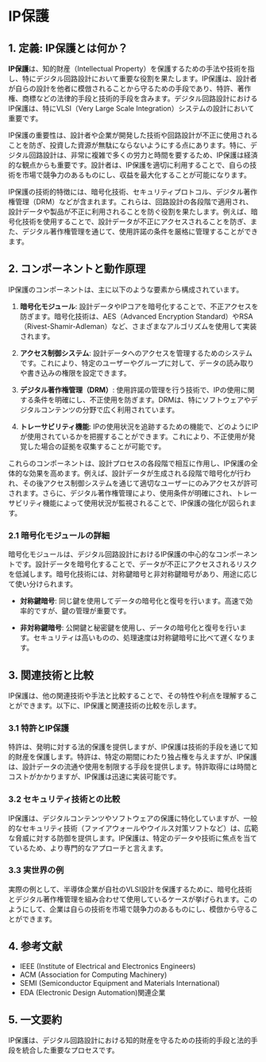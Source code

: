 # IP保護

## 1. 定義: **IP保護**とは何か？
**IP保護**は、知的財産（Intellectual Property）を保護するための手法や技術を指し、特にデジタル回路設計において重要な役割を果たします。IP保護は、設計者が自らの設計を他者に模倣されることから守るための手段であり、特許、著作権、商標などの法律的手段と技術的手段を含みます。デジタル回路設計におけるIP保護は、特にVLSI（Very Large Scale Integration）システムの設計において重要です。

IP保護の重要性は、設計者や企業が開発した技術や回路設計が不正に使用されることを防ぎ、投資した資源が無駄にならないようにする点にあります。特に、デジタル回路設計は、非常に複雑で多くの労力と時間を要するため、IP保護は経済的な観点からも重要です。設計者は、IP保護を適切に利用することで、自らの技術を市場で競争力のあるものにし、収益を最大化することが可能になります。

IP保護の技術的特徴には、暗号化技術、セキュリティプロトコル、デジタル著作権管理（DRM）などが含まれます。これらは、回路設計の各段階で適用され、設計データや製品が不正に利用されることを防ぐ役割を果たします。例えば、暗号化技術を使用することで、設計データが不正にアクセスされることを防ぎ、また、デジタル著作権管理を通じて、使用許諾の条件を厳格に管理することができます。

## 2. コンポーネントと動作原理
IP保護のコンポーネントは、主に以下のような要素から構成されています。

1. **暗号化モジュール**: 設計データやIPコアを暗号化することで、不正アクセスを防ぎます。暗号化技術は、AES（Advanced Encryption Standard）やRSA（Rivest-Shamir-Adleman）など、さまざまなアルゴリズムを使用して実装されます。

2. **アクセス制御システム**: 設計データへのアクセスを管理するためのシステムです。これにより、特定のユーザーやグループに対して、データの読み取りや書き込みの権限を設定できます。

3. **デジタル著作権管理（DRM）**: 使用許諾の管理を行う技術で、IPの使用に関する条件を明確にし、不正使用を防ぎます。DRMは、特にソフトウェアやデジタルコンテンツの分野で広く利用されています。

4. **トレーサビリティ機能**: IPの使用状況を追跡するための機能で、どのようにIPが使用されているかを把握することができます。これにより、不正使用が発覚した場合の証拠を収集することが可能です。

これらのコンポーネントは、設計プロセスの各段階で相互に作用し、IP保護の全体的な効果を高めます。例えば、設計データが生成される段階で暗号化が行われ、その後アクセス制御システムを通じて適切なユーザーにのみアクセスが許可されます。さらに、デジタル著作権管理により、使用条件が明確にされ、トレーサビリティ機能によって使用状況が監視されることで、IP保護の強化が図られます。

### 2.1 暗号化モジュールの詳細
暗号化モジュールは、デジタル回路設計におけるIP保護の中心的なコンポーネントです。設計データを暗号化することで、データが不正にアクセスされるリスクを低減します。暗号化技術には、対称鍵暗号と非対称鍵暗号があり、用途に応じて使い分けられます。

- **対称鍵暗号**: 同じ鍵を使用してデータの暗号化と復号を行います。高速で効率的ですが、鍵の管理が重要です。

- **非対称鍵暗号**: 公開鍵と秘密鍵を使用し、データの暗号化と復号を行います。セキュリティは高いものの、処理速度は対称鍵暗号に比べて遅くなります。

## 3. 関連技術と比較
IP保護は、他の関連技術や手法と比較することで、その特性や利点を理解することができます。以下に、IP保護と関連技術の比較を示します。

### 3.1 特許とIP保護
特許は、発明に対する法的保護を提供しますが、IP保護は技術的手段を通じて知的財産を保護します。特許は、特定の期間にわたり独占権を与えますが、IP保護は、設計データの流通や使用を制限する手段を提供します。特許取得には時間とコストがかかりますが、IP保護は迅速に実装可能です。

### 3.2 セキュリティ技術との比較
IP保護は、デジタルコンテンツやソフトウェアの保護に特化していますが、一般的なセキュリティ技術（ファイアウォールやウイルス対策ソフトなど）は、広範な脅威に対する防御を提供します。IP保護は、特定のデータや技術に焦点を当てているため、より専門的なアプローチと言えます。

### 3.3 実世界の例
実際の例として、半導体企業が自社のVLSI設計を保護するために、暗号化技術とデジタル著作権管理を組み合わせて使用しているケースが挙げられます。このようにして、企業は自らの技術を市場で競争力のあるものにし、模倣から守ることができます。

## 4. 参考文献
- IEEE (Institute of Electrical and Electronics Engineers)
- ACM (Association for Computing Machinery)
- SEMI (Semiconductor Equipment and Materials International)
- EDA (Electronic Design Automation)関連企業

## 5. 一文要約
IP保護は、デジタル回路設計における知的財産を守るための技術的手段と法的手段を統合した重要なプロセスです。